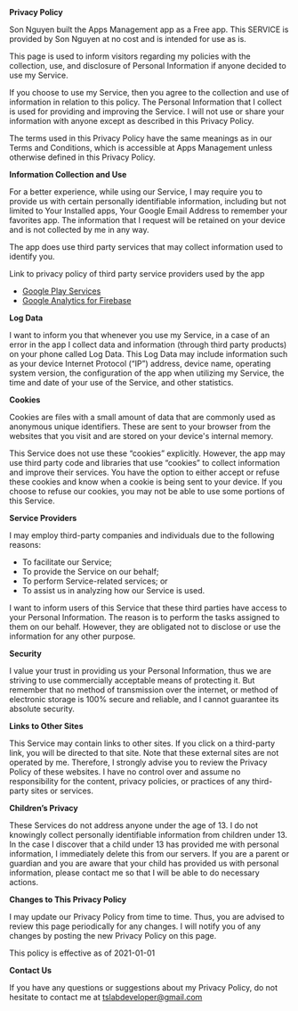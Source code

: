 <html>
	<body>
		<strong>Privacy Policy</strong>
		<p>
                  Son Nguyen built the Apps Management app as
                  a Free app. This SERVICE is provided by
                  Son Nguyen at no cost and is intended for use as
                  is.
                </p>
		<p>
                  This page is used to inform visitors regarding my
                  policies with the collection, use, and disclosure of Personal
                  Information if anyone decided to use my Service.
                </p>
		<p>
                  If you choose to use my Service, then you agree to
                  the collection and use of information in relation to this
                  policy. The Personal Information that I collect is
                  used for providing and improving the Service. I will not use or share your information with
                  anyone except as described in this Privacy Policy.
                </p>
		<p>
                  The terms used in this Privacy Policy have the same meanings
                  as in our Terms and Conditions, which is accessible at
                  Apps Management unless otherwise defined in this Privacy Policy.
                </p>
		<p>
			<strong>Information Collection and Use</strong>
		</p>
		<p>
                  For a better experience, while using our Service, I
                  may require you to provide us with certain personally
                  identifiable information, including but not limited to Your Installed apps, Your Google Email Address to remember your favorites app. The information that
                  I request will be retained on your device and is not collected by me in any way.
                </p>
		<div>
			<p>
                    The app does use third party services that may collect
                    information used to identify you.
                  </p>
			<p>
                    Link to privacy policy of third party service providers used
                    by the app
                  </p>
			<ul>
				<li>
					<a href="https://www.google.com/policies/privacy/" target="_blank" rel="noopener noreferrer">Google Play Services</a>
				</li>
				<!---->
				<li>
					<a href="https://firebase.google.com/policies/analytics" target="_blank" rel="noopener noreferrer">Google Analytics for Firebase</a>
				</li>
				<!---->
				<!---->
				<!---->
				<!---->
				<!---->
				<!---->
				<!---->
				<!---->
				<!---->
				<!---->
				<!---->
				<!---->
				<!---->
				<!---->
				<!---->
				<!---->
				<!---->
				<!---->
				<!---->
				<!---->
				<!---->
				<!---->
			</ul>
		</div>
		<p>
			<strong>Log Data</strong>
		</p>
		<p>
                  I want to inform you that whenever you
                  use my Service, in a case of an error in the app
                  I collect data and information (through third party
                  products) on your phone called Log Data. This Log Data may
                  include information such as your device Internet Protocol
                  (“IP”) address, device name, operating system version, the
                  configuration of the app when utilizing my Service,
                  the time and date of your use of the Service, and other
                  statistics.
                </p>
		<p>
			<strong>Cookies</strong>
		</p>
		<p>
                  Cookies are files with a small amount of data that are
                  commonly used as anonymous unique identifiers. These are sent
                  to your browser from the websites that you visit and are
                  stored on your device's internal memory.
                </p>
		<p>
                  This Service does not use these “cookies” explicitly. However,
                  the app may use third party code and libraries that use
                  “cookies” to collect information and improve their services.
                  You have the option to either accept or refuse these cookies
                  and know when a cookie is being sent to your device. If you
                  choose to refuse our cookies, you may not be able to use some
                  portions of this Service.
                </p>
		<p>
			<strong>Service Providers</strong>
		</p>
		<p>
                  I may employ third-party companies and
                  individuals due to the following reasons:
                </p>
		<ul>
			<li>To facilitate our Service;</li>
			<li>To provide the Service on our behalf;</li>
			<li>To perform Service-related services; or</li>
			<li>To assist us in analyzing how our Service is used.</li>
		</ul>
		<p>
                  I want to inform users of this Service
                  that these third parties have access to your Personal
                  Information. The reason is to perform the tasks assigned to
                  them on our behalf. However, they are obligated not to
                  disclose or use the information for any other purpose.
                </p>
		<p>
			<strong>Security</strong>
		</p>
		<p>
                  I value your trust in providing us your
                  Personal Information, thus we are striving to use commercially
                  acceptable means of protecting it. But remember that no method
                  of transmission over the internet, or method of electronic
                  storage is 100% secure and reliable, and I cannot
                  guarantee its absolute security.
                </p>
		<p>
			<strong>Links to Other Sites</strong>
		</p>
		<p>
                  This Service may contain links to other sites. If you click on
                  a third-party link, you will be directed to that site. Note
                  that these external sites are not operated by me.
                  Therefore, I strongly advise you to review the
                  Privacy Policy of these websites. I have
                  no control over and assume no responsibility for the content,
                  privacy policies, or practices of any third-party sites or
                  services.
                </p>
		<p>
			<strong>Children’s Privacy</strong>
		</p>
		<p>
                  These Services do not address anyone under the age of 13.
                  I do not knowingly collect personally
                  identifiable information from children under 13. In the case
                  I discover that a child under 13 has provided
                  me with personal information, I immediately
                  delete this from our servers. If you are a parent or guardian
                  and you are aware that your child has provided us with
                  personal information, please contact me so that
                  I will be able to do necessary actions.
                </p>
		<p>
			<strong>Changes to This Privacy Policy</strong>
		</p>
		<p>
                  I may update our Privacy Policy from
                  time to time. Thus, you are advised to review this page
                  periodically for any changes. I will
                  notify you of any changes by posting the new Privacy Policy on
                  this page.
                </p>
		<p>This policy is effective as of 2021-01-01</p>
		<p>
			<strong>Contact Us</strong>
		</p>
		<p>
                  If you have any questions or suggestions about my
                  Privacy Policy, do not hesitate to contact me at <a href = "mailto:tslabdeveloper@gmail.com?subject = Feedback for Apps Management">tslabdeveloper@gmail.com
			</a>
                </p>
	</body>
	</html>
		
	


